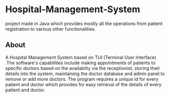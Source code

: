 # Hospital-Management-System
project made in Java which provides mostly all the operations from patient registration to various other functionalities.

## About
A Hospital Management System based on TUI (Terminal User Interface) .The software's capabilities include making appointments of patients to specific doctors based on the availabilty via the receptionist, storing their details into the system, maintaining the doctor database and admin panel to remove or add more doctors. The program requires a unique id for every patient and doctor which provides for easy retrieval of the details of every patient and doctor.

